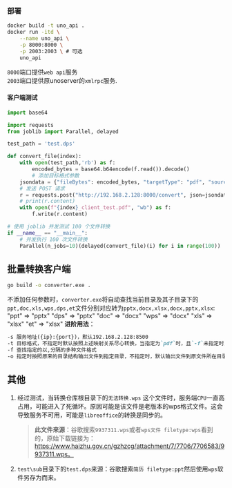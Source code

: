 ### 部署
```bash
docker build -t uno_api .
docker run -itd \
    --name uno_api \
    -p 8000:8000 \
    -p 2003:2003 \ # 可选
    uno_api
```

`8000`端口提供`web api`服务  
`2003`端口提供原unoserver的`xmlrpc`服务.

#### 客户端测试
```python
import base64

import requests
from joblib import Parallel, delayed

test_path = 'test.dps'

def convert_file(index):
    with open(test_path,'rb') as f:
        encoded_bytes = base64.b64encode(f.read()).decode()
        # 添加目标格式参数
    jsondata = {"fileBytes": encoded_bytes, "targetType": "pdf", "sourceType":"dps"}
    # 发送 POST 请求
    r = requests.post("http://192.168.2.128:8000/convert", json=jsondata)
    # print(r.content)
    with open(f"{index}_client_test.pdf", "wb") as f:
        f.write(r.content)

# 使用 joblib 并发测试 100 个文件转换
if __name__ == "__main__":
    # 并发执行 100 次文件转换
    Parallel(n_jobs=10)(delayed(convert_file)(i) for i in range(100))
```
## 批量转换客户端
```bash
go build -o converter.exe .
```
不添加任何参数时，`converter.exe`将自动查找当前目录及其子目录下的`ppt,doc,xls,wps,dps,et`文件分别对应转为`pptx,docx,xlsx,docx,pptx,xlsx`:
    "ppt" => "pptx"
    "dps" => "pptx"
	"doc" => "docx"
    "wps" => "docx"
	"xls" => "xlsx"
    "et"  => "xlsx"
**进阶用法**：  

```md
-s 服务地址({ip}:{port})，默认192.168.2.128:8500
-t 目标格式，不指定时默认按照上述映射关系尽心转换，当指定为`pdf`时，且`-f`未指定时，自动查找`"doc", "docx", "wps", "et", "xls", "xlsx", "txt", "csv", "tsv", "dps", "ppt", "pptx"`格式文件
-f 查找指定的以,分隔的多种文件格式
-o 指定时按照原来的目录结构输出文件到指定目录，不指定时，默认输出文件到原文件所在目录，并会将原文件全部转移到程序所在目录的`源文件`子目录中
```

## 其他
1. 经过测试，当转换仓库根目录下的`无法转换.wps`
这个文件时，服务端`CPU`一直高占用，可能进入了死循环。原因可能是该文件是老版本的wps格式文件。这会导致服务不可用，可能是`libreoffice`的转换是同步的。  


    > **此文件来源**：谷歌搜索`9937311.wps`或者`wps文件 filetype:wps`看到的，原始下载链接为：https://www.haizhu.gov.cn/gzhzcg/attachment/7/7706/7706583/9937311.wps。


2. `test\sub`目录下的`test.dps`来源：谷歌搜索`简历 filetype:ppt`然后使用`wps`软件另存为而来。
